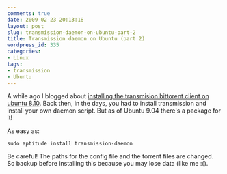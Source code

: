 ```yaml
---
comments: true
date: 2009-02-23 20:13:18
layout: post
slug: transmission-daemon-on-ubuntu-part-2
title: Transmission daemon on Ubuntu (part 2)
wordpress_id: 335
categories:
- Linux
tags:
- transmission
- Ubuntu
---
```


A while ago I blogged about [installing the transmision bittorent client on ubuntu 8.10](http://www.vanutsteen.nl/2008/12/09/installing-transmission-daemon-on-ubuntu/). Back then, in the days, you had to install transmission and install your own daemon script. But as of Ubuntu 9.04 there's a package for it!

As easy as:

```
sudo aptitude install transmission-daemon
```

Be careful! The paths for the config file and the torrent files are changed. So backup before installing this because you may lose data (like me :().
